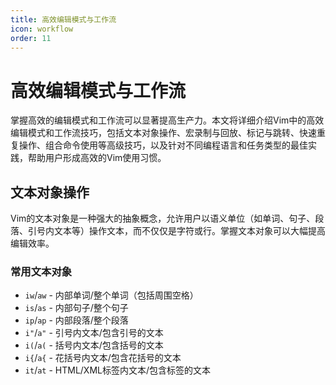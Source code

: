 ```yaml
---
title: 高效编辑模式与工作流
icon: workflow
order: 11
---
```


# 高效编辑模式与工作流

掌握高效的编辑模式和工作流可以显著提高生产力。本文将详细介绍Vim中的高效编辑模式和工作流技巧，包括文本对象操作、宏录制与回放、标记与跳转、快速重复操作、组合命令使用等高级技巧，以及针对不同编程语言和任务类型的最佳实践，帮助用户形成高效的Vim使用习惯。

## 文本对象操作

Vim的文本对象是一种强大的抽象概念，允许用户以语义单位（如单词、句子、段落、引号内文本等）操作文本，而不仅仅是字符或行。掌握文本对象可以大幅提高编辑效率。

### 常用文本对象

- `iw`/`aw` - 内部单词/整个单词（包括周围空格）
- `is`/`as` - 内部句子/整个句子
- `ip`/`ap` - 内部段落/整个段落
- `i"`/`a"` - 引号内文本/包含引号的文本
- `i(`/`a(` - 括号内文本/包含括号的文本
- `i{`/`a{` - 花括号内文本/包含花括号的文本
- `it`/`at` - HTML/XML标签内文本/包含标签的文本

